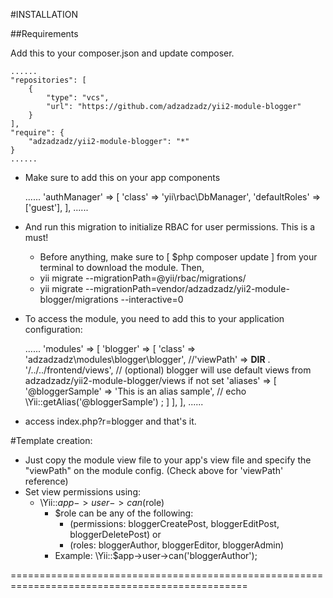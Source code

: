 #INSTALLATION

##Requirements

Add this to your composer.json and update composer.

    ......
    "repositories": [
        {
            "type": "vcs",
            "url": "https://github.com/adzadzadz/yii2-module-blogger"
        }
    ],
    "require": {
        "adzadzadz/yii2-module-blogger": "*"
    }
    ......

- Make sure to add this on your app components

    ......
    'authManager' => [
        'class' => 'yii\rbac\DbManager',
        'defaultRoles' => ['guest'],
    ],
    ......


- And run this migration to initialize RBAC for user permissions. This is a must!
    - Before anything, make sure to [ $php composer update ] from your terminal to download the module. Then,
    - yii migrate --migrationPath=@yii/rbac/migrations/
    - yii migrate --migrationPath=vendor/adzadzadz/yii2-module-blogger/migrations --interactive=0


- To access the module, you need to add this to your application configuration:

    ......
	'modules' => [
        'blogger' => [
            'class' => 'adzadzadz\modules\blogger\blogger',
            //'viewPath' => __DIR__ . '/../../frontend/views', // (optional) blogger will use default views from adzadzadz/yii2-module-blogger/views if not set
            'aliases' => [
                '@bloggerSample' => 'This is an alias sample', // echo \Yii::getAlias('@bloggerSample') ;
            ]
        ],
    ],
    ......

- access index.php?r=blogger and that's it.

#Template creation:
- Just copy the module view file to your app's view file and specify the "viewPath" on the module config. (Check above for 'viewPath' reference)
- Set view permissions using:
    - \Yii::$app->user->can($role)
        - $role can be any of the following: 
            - (permissions: bloggerCreatePost, bloggerEditPost, bloggerDeletePost) or 
            - (roles: bloggerAuthor, bloggerEditor, bloggerAdmin)
        - Example: \Yii::$app->user->can('bloggerAuthor');


===============================================================================================